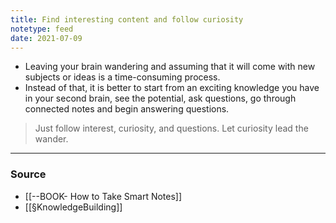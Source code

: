 ```yaml
---
title: Find interesting content and follow curiosity
notetype: feed
date: 2021-07-09
---
```


- Leaving your brain wandering and assuming that it will come with new subjects or ideas is a time-consuming process. 
- Instead of that, it is better to start from an exciting knowledge you have in your second brain, see the potential, ask questions, go through connected notes and begin answering questions. 

> Just follow interest, curiosity, and questions. Let curiosity lead the wander. 

---

### Source
- [[--BOOK- How to Take Smart Notes]]
- [[§KnowledgeBuilding]]
